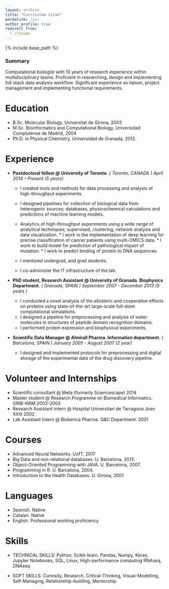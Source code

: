 ```yaml
---
layout: archive
title: "Curriculum vitae"
permalink: /cv/
author_profile: true
redirect_from:
  - /resume
---
```


{% include base_path %}

### Summary 

Computational biologist with 10 years of research experience within multidisciplinary teams. Proficient in researching, design and implementing full stack data analysis workflow. Significant experience as liaison, project management and implementing functional requirements.


Education
======
* B.Sc. Molecular Biology, Universitat de Girona, 2003
* M.Sc. Bioinformatics and Computational Biology, Universidad Complutense de Madrid, 2004
* Ph.D. in Physical Chemistry, Universidad de Granada, 2012.

Experience
======


* **Postdoctoral fellow @ University of Toronto.**
  *( Toronto, CANADA ) April 2014 – Present (5 years)*
  
    *	I created tools and methods for data processing and analysis of high-throughput experiments.
    *	I designed pipelines for collection of biological data from heterogenic sources; databases, physicochemical calculations and    predictions of machine learning models.    
    *	Analytics of high-throughput experiments using a wide range of analytical techniques; supervised, clustering, network analysis and data visualization.
      *	I work in the implementation of deep learning for precise classification of cancer patients using multi-OMICS data. 
      *	I work to build model for prediction of pathological impact of mutation.
      *	I work to predict binding of protein to DNA sequences.  
      
    *	I mentored undergrad, and grad students.    
    *	I co-administer the IT infrastructure of the lab. 


* **PhD student, Research Assistant @ University of Granada. Biophysics Department.**
  *( Granada, SPAIN ) September 2007 - December 2013 (5 years )*
  
    *	I conducted a novel analysis of the allosteric and cooperative effects on proteins using state-of-the-art large-scale full-atom computational simulations.
    *	I designed a pipeline for preprocessing and analysis of water molecules in structures of peptide domain recognition domains. 
    *	I performed protein expression and biophysical experiments. 


*	**Scientific Data Manager @ Almirall Pharma. Information department.**
  *( Barcelona, SPAIN ) January 2005 - August 2007 (2 year)*
  
    *	I designed and implemented protocols for preprocessing and digital storage of the experimental data of the drug discovery pipeline. 



Volunteer and Internships
======
  *	Scientific consultant @ Meta (formerly Sciencescape) 2014
  * Master student @ Research Programme on Biomedical Informatics. GRIB-IMIM 2003-2004
  *	Research Assistant intern @ Hospital Universitari de Tarragona Joan XXIII 2002
  *	Lab Assistant Intern @ Bioberica Pharma. Q&C Department. 2001


Courses
====

  *	Advanced Neural Networks. UofT, 2017
  *	Big Data and non-relational databases. U. Barcelona, 2013.
  * Object-Oriented Programming with JAVA. U. Barcelona, 2007.
  * Programming in R. U. Barcelona, 2004.
  * Introduction to the Health Databases. U. Girona, 2001



Languages
=========

* Spanish. Native
* Catalan. Native
* English. Professional working proficiency


  
Skills
======

* TECHNICAL SKILLS: 
    Python; Scikit-learn, Pandas, Numpy, Keras, Jupyter Notebooks, SQL, Linux, High-performance computing
    RNAseq, DNAseq

* SOFT SKILLS: 
    Curiosity, Research, Critical-Thinking, Visual-Modelling, Self-Managing, Relationship-building, Mentorship.


